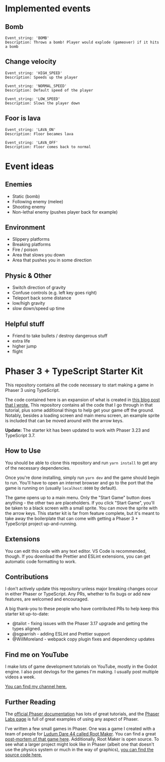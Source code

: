 # Implemented events

## Bomb

```
Event_string: 'BOMB'
Description: Throws a bomb! Player would explode (gameover) if it hits a bomb
```

## Change velocity
```
Event_string: 'HIGH_SPEED'
Description: Speeds up the player
```

```
Event_string: 'NORMAL_SPEED'
Description: Default speed of the player
```

```
Event_string: 'LOW_SPEED'
Description: Slows the player down
```

## Foor is lava
```
Event_string: 'LAVA_ON'
Description: Floor becames lava
```

```
Event_string: 'LAVA_OFF'
Description: Floor comes back to normal
```


# Event ideas

## Enemies

- Static (bomb)
- Following enemy (melee)
- Shooting enemy
- Non-lethal enemy (pushes player back for example)

## Environment

- Slippery platforms
- Breaking platforms
- Fire / poison
- Area that slows you down
- Area that pushes you in some direction

## Physic & Other

- Switch direction of gravity
- Confuse controls (e.g. left key goes right)
- Teleport back some distance
- low/high gravity
- slow down/speed up time

## Helpful stuff

- Friend to take bullets / destroy dangerous stuff
- extra life
- higher jump
- flight













# Phaser 3 + TypeScript Starter Kit

This repository contains all the code necessary to start making a game in Phaser 3 using TypeScript.

The code contained here is an expansion of what is created in [this blog post that I wrote.](https://spin.atomicobject.com/2019/07/13/phaser-3-typescript-tutorial/)
This repository contains all the code that I go through in that tutorial, plus some additional things to help get your game off the ground. Notably, besides a loading screen and main menu screen, an example sprite is included that can be moved around with the arrow keys.

**Update:** The starter kit has been updated to work with Phaser 3.23 and TypeScript 3.7.

## How to Use

You should be able to clone this repository and run `yarn install` to get any of the necessary dependencies.

Once you're done installing, simply run `yarn dev` and the game should begin to run. You'll have to open an internet browser and go to the port that the game is running on (usually `localhost:8080` by default).

The game opens up to a main menu. Only the "Start Game" button does anything - the other two are placeholders. If you click "Start Game", you'll be taken to a black screen with a small sprite. You can move the sprite with the arrow keys. This starter kit is far from feature complete, but it's meant to take away the boilerplate that can come with getting a Phaser 3 + TypeScript project up-and-running.

## Extensions

You can edit this code with any text editor. VS Code is recommended, though. If you download the Prettier and ESLint extensions, you can get automatic code formatting to work.

## Contributions

I don't actively update this repository unless major breaking changes occur in either Phaser or TypeScript. Any PRs, whether to fix bugs or add new features, are welcomed and encouraged.

A big thank-you to these people who have contributed PRs to help keep this starter kit up-to-date:
 - @tailot - fixing issues with the Phaser 3.17 upgrade and getting the types aligned.
 - @sgparrish - adding ESLint and Prettier support
 - @WillMoreland - webpack copy plugin fixes and dependency updates
 
 ## Find me on YouTube
 
I make lots of game development tutorials on YouTube, mostly in the Godot engine.
I also post devlogs for the games I'm making. I usually post multiple videos a week.

[You can find my channel here.](https://www.youtube.com/channel/UCLzFt-NdfCm8WFKTyqD0yJw)
 

## Further Reading

The [official Phaser documentation](https://phaser.io/learn) has lots of great tutorials, and the [Phaser Labs page](https://labs.phaser.io/) is full of great examples of using any aspect of Phaser.

I've written a few small games in Phaser. One was a game I created with a team of people for [Ludum Dare 44 called Root Maker](https://ldjam.com/events/ludum-dare/44/root-maker). You can find a great [post-mortem of that game here](https://spin.atomicobject.com/2019/05/11/ludum-dare-44/).
Additionally, Root Maker is open source. To see what a larger project might look like in Phaser (albeit one that doesn't use the physics system or much in the way of graphics), [you can find the source code here.](https://github.com/josephmbustamante/Root-Maker)
